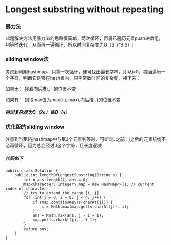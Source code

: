 # Longest substring without repeating

### 暴力法
此题解决方法用暴力法的思路很简单，两次循环，再将已遍历元素push进数组，判等时迭代，从而再一遍循环，所以时间复杂度为O（$ n^3 $）;
### sliding window法
考虑到利用hashmap，只需一次循环，便可找出最长字串，即从i=0，每当遍历一个字符，判断它是否在hash表内，只需常数时间的复杂度，接下来：

如果无：
接着向后推j，i的位置不变

如果有：
则取max值为max(i-j, max),向后推i, j的位置不变.
##### 时间复杂度为O（2n）即O（n）
### 优化版的sliding window
注意到当第j在hashmap中与第J个元素判等时，可断定J之前，i之后的元素统统不必再循环，因为总会经过J这个字符，且长度逐减
##### 代码如下

```
public class Solution {
    public int lengthOfLongestSubstring(String s) {
        int n = s.length(), ans = 0;
        Map<Character, Integer> map = new HashMap<>(); // current index of character
        // try to extend the range [i, j]
        for (int j = 0, i = 0; j < n; j++) {
            if (map.containsKey(s.charAt(j))) {
                i = Math.max(map.get(s.charAt(j)), i);
            }
            ans = Math.max(ans, j - i + 1);
            map.put(s.charAt(j), j + 1);
        }
        return ans;
    }
}
```




